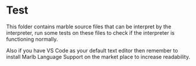 # Test

This folder contains marble source files that can be interpret by the interpreter, run some tests on these files to check if the interpreter is functioning normally.

Also if you have VS Code as your default text editor then remember to install Marlb Language Support on the market place to increase readability.